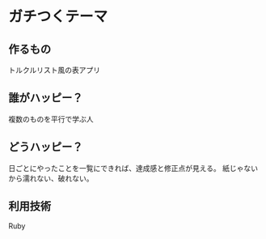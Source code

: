 # ガチつくテーマ

## 作るもの
トルクルリスト風の表アプリ

## 誰がハッピー？
複数のものを平行で学ぶ人

## どうハッピー？
日ごとにやったことを一覧にできれば、達成感と修正点が見える。
紙じゃないから濡れない、破れない。

## 利用技術
Ruby
